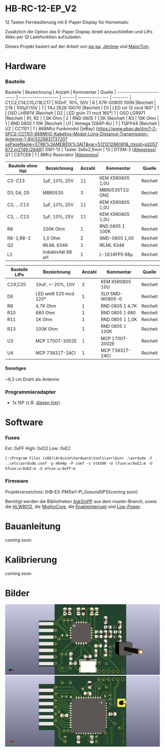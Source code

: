 # HB-RC-12-EP_V2
12 Tasten Fernbedienung mit E-Paper Display für Homematic

Zusätzlich die Option das E-Paper Display direkt anzuschließen und LiPo Akku per QI Ladefunktion aufzuladen.

Dieses Projekt basiert auf der Arbeit von [pa-pa](https://github.com/pa-pa/AskSinPP) ,[Jérôme](https://github.com/jp112sdl/HB-RC-4-Dis-TH) und [MajorTom](https://github.com/TomMajor/SmartHome/tree/master/PCB/HB-RC-12-EP).


# Hardware

### Bauteile

Bauteile                   | Bezeichnung          | Anzahl | Kommentar        | Quelle   |
-------------------------- | -------------------- | ------ | ------------ --- | -------- |
C1,C2,C14,C15,C16,C17      | 100nF, 10%, 50V      |   6    |  X7R-G0805 100N  |Reichelt  |
C18                        | 100µF/10V            |   1    | TAJ 3528 100/10  |Reichelt  |
D1                         | LED rot 12 mcd 160°  |   1    | OSO LHR974       |Reichelt  |
D2                         | LED grün 7.1 mcd 160°|   1    | OSO LGR971       |Reichelt  |
R1, R2                     | 1,5K Ohm             |   2    | RND 0805 1 1,5K  |Reichelt  |
R3                         | 10K Ohm              |   1    | RND 0805 1 10K   |Reichelt  |
U1                         | Atmega 1284P-AU      |   1    | TQFP44           |Reichelt  |
U2                         | CC1101               |   1    | 868Mhz Funkmodul |[eBay]      (https://www.ebay.de/itm/1-2-5PCS-CC1101-868MHZ-Kabellos-Modul-Long-Distance-Transmission-Antenne-1-8V/322983173720?ssPageName=STRK%3AMEBIDX%3AIT&var=512121286081&_trksid=p2057872.m2749.l2649)|
SW1-13                     | Taster 3x6x2,5mm     |  13    | DTSM-3           |[Aliexpress](https://de.aliexpress.com/item/32672806661.html)|
Q1                         | CSTCE8               |   1    | 8Mhz Resonator   |[Aliexpress](https://de.aliexpress.com/item/32436805954.html?spm=a2g0s.9042311.0.0.27424c4dFOxBvK)|


Bauteile ohne Hat          | Bezeichnung          | Anzahl | Kommentar        | Quelle |
-------------------------- | -------------------- | ------ | ---------------- | ------ |
C3-C13                     | 1µF, 10%, 25V        |  11    | KEM X5R0805 1,0U |Reichelt|
D3, D4, D5                 | MBR0530              |   3    | MBR0530T1G ONS   |Reichelt|
C3, ... C13                | 1µF, 10%, 25V        |  11    | KEM X5R0805 1,0U |Reichelt|
C3, ... C13                | 1µF, 10%, 25V        |  11    | KEM X5R0805 1,0U |Reichelt|
R8                         | 100K Ohm             |   1    | RND 0805 1 100K  |Reichelt|
R8-1,R8-2                  | 1,0 Ohm              |   2    | SMD-0805 1,00    |Reichelt|
Q2                         | IRLML 6346           |   1    | IRLML 6346       |Reichelt|
L1                         | Induktivität 68 µH   |   1    | L-1616FPS 68µ    |Reichelt|


Bauteile LiPo              | Bezeichnung          | Anzahl | Kommentar       | Quelle |
-------------------------- | -------------------- | ------ | --------------- | ------ |
C19,C20                    | 10uF, +-20%, 10V     |   2    | KEM X5R0805 10U |Reichelt|
D6                         | LED weiß 520 mcd 120°|   1    | SLO SMD-W0805-0 |Reichelt|
R9                         | 4,7K Ohm             |   1    | RND 0805 1 4,7K |Reichelt|
R10                        | 680 Ohm              |   1    | RND 0805 1 680  |Reichelt|
R11                        | 1K Ohm               |   1    | RND 0805 1 1,0K |Reichelt|
R13                        | 100K Ohm             |   1    | RND 0805 1 100K |Reichelt|
U3                         | MCP 1700T-3002E      |   1    | MCP 1700T-3002E |Reichelt|
U4                         | MCP 73831T-2ACI      |   1    | MCP 73831T-2ACI |Reichelt|

#### Sonstiges

~8,3 cm Draht als Antenne

### Programmieradapter
- 1x ISP (z.B. [diesen hier](https://www.diamex.de/dxshop/USB-ISP-Programmer-fuer-Atmel-AVR-Rev2))


# Software

### Fuses
Ext:  0xFF
High: 0xD2
Low:  0xE2

`C:\Program Files (x86)\Arduino\hardware\tools\avr\bin> .\avrdude -C ..\etc\avrdude.conf -p m644p -P com7 -c stk500 -U lfuse:w:0xE2:m -U hfuse:w:0xD2:m -U efuse:w:0xFF:m`


### Firmware

Projektverzeichnis: [HB-ES-PMSw1-Pl_GosundSP1](coming soon)

Benötigt werden die Bibliotheken [AskSinPP](https://github.com/pa-pa/AskSinPP) aus dem master-Branch, sowie die [HLW8012](https://github.com/xoseperez/hlw8012), die [MightyCore](https://github.com/MCUdude/MightyCore), die [EnableInterrupt](https://github.com/GreyGnome/EnableInterrupt) und [Low-Power](https://github.com/rocketscream/Low-Power).


# Bauanleitung

coming soon


# Kalibrierung

coming soon


# Bilder
![Vorderseite](https://github.com/maxx3105/HB-ES-PMSwX-Pl_Gosund/blob/main/HB-ES-PMSwX-Pl_Gosund_top.png)
![Rückseite](https://github.com/maxx3105/HB-ES-PMSwX-Pl_Gosund/blob/main/HB-ES-PMSwX-Pl_Gosund_bottom.png)
